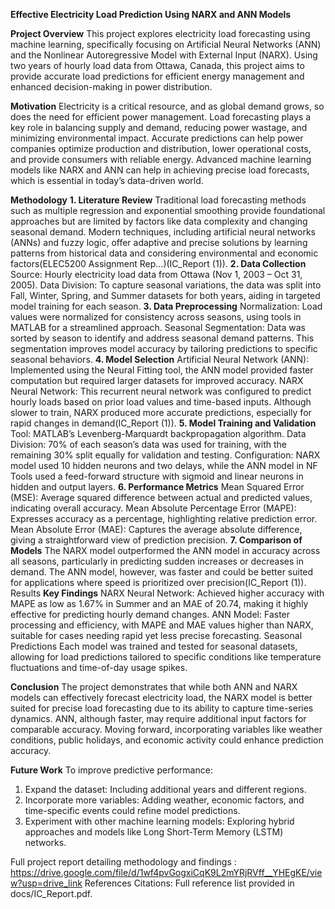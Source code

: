 **Effective Electricity Load Prediction Using NARX and ANN Models**

**Project Overview**
This project explores electricity load forecasting using machine learning, specifically focusing on Artificial Neural Networks (ANN) and the Nonlinear Autoregressive Model with External Input (NARX). Using two years of hourly load data from Ottawa, Canada, this project aims to provide accurate load predictions for efficient energy management and enhanced decision-making in power distribution.

**Motivation**
Electricity is a critical resource, and as global demand grows, so does the need for efficient power management. Load forecasting plays a key role in balancing supply and demand, reducing power wastage, and minimizing environmental impact. Accurate predictions can help power companies optimize production and distribution, lower operational costs, and provide consumers with reliable energy. Advanced machine learning models like NARX and ANN can help in achieving precise load forecasts, which is essential in today’s data-driven world.

**Methodology**
**1. Literature Review**
Traditional load forecasting methods such as multiple regression and exponential smoothing provide foundational approaches but are limited by factors like data complexity and changing seasonal demand.
Modern techniques, including artificial neural networks (ANNs) and fuzzy logic, offer adaptive and precise solutions by learning patterns from historical data and considering environmental and economic factors​(ELEC5200 Assignment Rep…)​(IC_Report (1)).
**2. Data Collection**
Source: Hourly electricity load data from Ottawa (Nov 1, 2003 – Oct 31, 2005).
Data Division: To capture seasonal variations, the data was split into Fall, Winter, Spring, and Summer datasets for both years, aiding in targeted model training for each season.
**3. Data Preprocessing**
Normalization: Load values were normalized for consistency across seasons, using tools in MATLAB for a streamlined approach.
Seasonal Segmentation: Data was sorted by season to identify and address seasonal demand patterns. This segmentation improves model accuracy by tailoring predictions to specific seasonal behaviors.
**4. Model Selection**
Artificial Neural Network (ANN): Implemented using the Neural Fitting tool, the ANN model provided faster computation but required larger datasets for improved accuracy.
NARX Neural Network: This recurrent neural network was configured to predict hourly loads based on prior load values and time-based inputs. Although slower to train, NARX produced more accurate predictions, especially for rapid changes in demand​(IC_Report (1)).
**5. Model Training and Validation**
Tool: MATLAB’s Levenberg-Marquardt backpropagation algorithm.
Data Division: 70% of each season’s data was used for training, with the remaining 30% split equally for validation and testing.
Configuration: NARX model used 10 hidden neurons and two delays, while the ANN model in NF Tools used a feed-forward structure with sigmoid and linear neurons in hidden and output layers.
**6. Performance Metrics**
Mean Squared Error (MSE): Average squared difference between actual and predicted values, indicating overall accuracy.
Mean Absolute Percentage Error (MAPE): Expresses accuracy as a percentage, highlighting relative prediction error.
Mean Absolute Error (MAE): Captures the average absolute difference, giving a straightforward view of prediction precision.
**7. Comparison of Models**
The NARX model outperformed the ANN model in accuracy across all seasons, particularly in predicting sudden increases or decreases in demand. The ANN model, however, was faster and could be better suited for applications where speed is prioritized over precision​(IC_Report (1)).
Results
**Key Findings**
 NARX Neural Network: Achieved higher accuracy with MAPE as low as 1.67% in Summer and an MAE of 20.74, making it highly effective for predicting hourly demand changes.
 ANN Model: Faster processing and efficiency, with MAPE and MAE values higher than NARX, suitable for cases needing rapid yet less precise forecasting.
 Seasonal Predictions
 Each model was trained and tested for seasonal datasets, allowing for load predictions tailored to specific conditions like temperature fluctuations and time-of-day usage spikes.

**Conclusion**
The project demonstrates that while both ANN and NARX models can effectively forecast electricity load, the NARX model is better suited for precise load forecasting due to its ability to capture time-series dynamics. ANN, although faster, may require additional input factors for comparable accuracy. Moving forward, incorporating variables like weather conditions, public holidays, and economic activity could enhance prediction accuracy.

**Future Work**
To improve predictive performance:
 1) Expand the dataset: Including additional years and different regions.
 2) Incorporate more variables: Adding weather, economic factors, and time-specific events could refine model predictions.
 3) Experiment with other machine learning models: Exploring hybrid approaches and models like Long Short-Term Memory (LSTM) networks.

Full project report detailing methodology and findings : https://drive.google.com/file/d/1wf4pvGogxiCqK9L2mYRjRVff__YHEgKE/view?usp=drive_link
References
Citations: Full reference list provided in docs/IC_Report.pdf.
